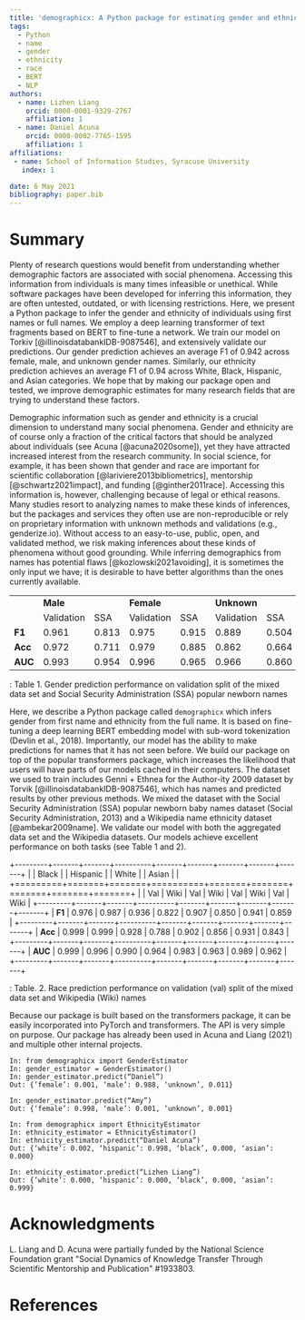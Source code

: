 ```yaml
---
title: 'demographicx: A Python package for estimating gender and ethnicity using deep learning transformers'
tags:
  - Python
  - name
  - gender
  - ethnicity
  - race
  - BERT
  - NLP
authors:
  - name: Lizhen Liang
    orcid: 0000-0001-9329-2767
    affiliation: 1 
  - name: Daniel Acuna
    orcid: 0000-0002-7765-1595
    affiliation: 1
affiliations:
 - name: School of Information Studies, Syracuse University
   index: 1

date: 6 May 2021
bibliography: paper.bib
---
```


# Summary

Plenty of research questions would benefit from understanding whether demographic factors are associated with social phenomena. Accessing this information from individuals is many times infeasible or unethical. While software packages have been developed for inferring this information, they are often untested, outdated, or with licensing restrictions. Here, we present a Python package to infer the gender and ethnicity of individuals using first names or full names. We employ a deep learning transformer of text fragments based on BERT to fine-tune a network. We train our model on Torkiv [@illinoisdatabankIDB-9087546], and extensively validate our predictions. Our gender prediction achieves an average F1 of 0.942 across female, male, and unknown gender names. Similarly, our ethnicity prediction achieves an average F1 of 0.94 across White, Black, Hispanic, and Asian categories. We hope that by making our package open and tested, we improve demographic estimates for many research fields that are trying to understand these factors.

Demographic information such as gender and ethnicity is a crucial dimension to understand many social phenomena. Gender and ethnicity are of course only a fraction of the critical factors that should be analyzed about individuals (see Acuna [@acuna2020some]), yet they have attracted increased interest from the research community. In social science, for example, it has been shown that gender and race are important for scientific collaboration [@lariviere2013bibliometrics], mentorship [@schwartz2021impact], and funding [@ginther2011race]. Accessing this information is, however, challenging because of legal or ethical reasons. Many studies resort to analyzing names to make these kinds of inferences, but the packages and services they often use are non-reproducible or rely on proprietary information with unknown methods and validations (e.g., genderize.io). Without access to an easy-to-use, public, open, and validated method, we risk making inferences about these kinds of phenomena without good grounding. While inferring demographics from names has potential flaws [@kozlowski2021avoiding], it is sometimes the only input we have; it is desirable to have better algorithms than the ones currently available.

|         |            |       |            |       |             |       |
|---------|------------|-------|------------|-------|-------------|-------|
|         | **Male**   |       | **Female** |       | **Unknown** |       |
|         | Validation | SSA   | Validation | SSA   | Validation  | SSA   |
| **F1**  | 0.961      | 0.813 | 0.975      | 0.915 | 0.889       | 0.504 |
| **Acc** | 0.972      | 0.711 | 0.979      | 0.885 | 0.862       | 0.664 |
| **AUC** | 0.993      | 0.954 | 0.996      | 0.965 | 0.966       | 0.860 |

: Table 1. Gender prediction performance on validation split of the mixed data set and Social Security Administration (SSA) popular newborn names

Here, we describe a Python package called `demographicx` which infers gender from first name and ethnicity from the full name. It is based on fine-tuning a deep learning BERT embedding model with sub-word tokenization (Devlin et al., 2018). Importantly, our model has the ability to make predictions for names that it has not seen before. We build our package on top of the popular transformers package, which increases the likelihood that users will have parts of our models cached in their computers. The dataset we used to train includes Genni + Ethnea for the Author-ity 2009 dataset by Torvik [@illinoisdatabankIDB-9087546], which has names and predicted results by other previous methods. We mixed the dataset with the Social Security Administration (SSA) popular newborn baby names dataset (Social Security Administration, 2013) and a Wikipedia name ethnicity dataset [@ambekar2009name]. We validate our model with both the aggregated data set and the Wikipedia datasets. Our models achieve excellent performance on both tasks (see Table 1 and 2).

+---------+-------+-------+----------+-------+-------+-------+-------+-------+
|         | Black |       | Hispanic |       | White |       | Asian |       |
+=========+=======+=======+==========+=======+=======+=======+=======+=======+
|         | Val   | Wiki  | Val      | Wiki  | Val   | Wiki  | Val   | Wiki  |
+---------+-------+-------+----------+-------+-------+-------+-------+-------+
| **F1**  | 0.976 | 0.987 | 0.936    | 0.822 | 0.907 | 0.850 | 0.941 | 0.859 |
+---------+-------+-------+----------+-------+-------+-------+-------+-------+
| **Acc** | 0.999 | 0.999 | 0.928    | 0.788 | 0.902 | 0.856 | 0.931 | 0.843 |
+---------+-------+-------+----------+-------+-------+-------+-------+-------+
| **AUC** | 0.999 | 0.996 | 0.990    | 0.964 | 0.983 | 0.963 | 0.989 | 0.962 |
+---------+-------+-------+----------+-------+-------+-------+-------+-------+

: Table. 2. Race prediction performance on validation (val) split of the mixed data set and Wikipedia (Wiki) names

Because our package is built based on the transformers package, it can be easily incorporated into PyTorch and transformers. The API is very simple on purpose. Our package has already been used in Acuna and Liang (2021) and multiple other internal projects.

``` {.python}
In: from demographicx import GenderEstimator
In: gender_estimator = GenderEstimator()
In: gender_estimator.predict(“Daniel”)
Out: {‘female’: 0.001, ‘male’: 0.988, ‘unknown’, 0.011}

In: gender_estimator.predict(“Amy”)
Out: {‘female’: 0.998, ‘male’: 0.001, ‘unknown’, 0.001}

In: from demographicx import EthnicityEstimator
In: ethnicity_estimator = EthnicityEstimator()
In: ethnicity_estimator.predict(“Daniel Acuna”)
Out: {‘white’: 0.002, ‘hispanic’: 0.998, ‘black’, 0.000, ‘asian’: 0.000}

In: ethnicity_estimator.predict(“Lizhen Liang”)
Out: {‘white’: 0.000, ‘hispanic’: 0.000, ‘black’, 0.000, ‘asian’: 0.999}
```

# Acknowledgments

L. Liang and D. Acuna were partially funded by the National Science Foundation grant "Social Dynamics of Knowledge Transfer Through Scientific Mentorship and Publication" \#1933803.

# References
